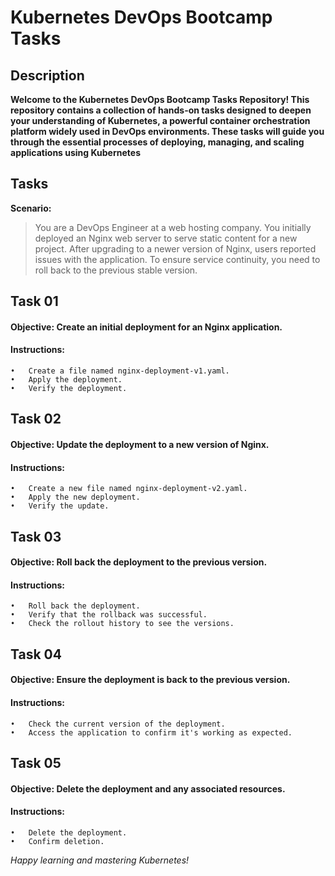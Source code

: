 # Kubernetes DevOps Bootcamp Tasks
## Description
**Welcome to the Kubernetes DevOps Bootcamp Tasks Repository! This repository contains a collection of hands-on tasks designed to deepen your understanding of Kubernetes, a powerful container orchestration platform widely used in DevOps environments. These tasks will guide you through the essential processes of deploying, managing, and scaling applications using Kubernetes**

## Tasks
**Scenario:**
> You are a DevOps Engineer at a web hosting company. You initially deployed an Nginx web server to serve static content for a new project. After upgrading to a newer version of Nginx, users reported issues with the application. To ensure service continuity, you need to roll back to the previous stable version.

## Task 01
#### Objective: Create an initial deployment for an Nginx application. ####
#### Instructions: ####
```
•	Create a file named nginx-deployment-v1.yaml. 
•	Apply the deployment.
•	Verify the deployment.
```

## Task 02

#### Objective: Update the deployment to a new version of Nginx. ####
#### Instructions: ####

```
•	Create a new file named nginx-deployment-v2.yaml.
•	Apply the new deployment.
•	Verify the update.
```

## Task 03

#### Objective: Roll back the deployment to the previous version. ####
#### Instructions: ####
```
•	Roll back the deployment.
•	Verify that the rollback was successful.
•	Check the rollout history to see the versions.
```

## Task 04

#### Objective: Ensure the deployment is back to the previous version. ####
#### Instructions: ####
```
•	Check the current version of the deployment.
•	Access the application to confirm it's working as expected.
```

## Task 05

#### Objective: Delete the deployment and any associated resources. ####
#### Instructions: ####
```
•	Delete the deployment.
•	Confirm deletion.
```


_Happy learning and mastering Kubernetes!_

